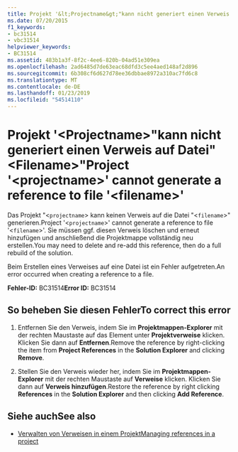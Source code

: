 ```yaml
---
title: Projekt '&lt;Projectname&gt;"kann nicht generiert einen Verweis auf Datei"&lt;Filename&gt;"
ms.date: 07/20/2015
f1_keywords:
- bc31514
- vbc31514
helpviewer_keywords:
- BC31514
ms.assetid: 483b1a3f-8f2c-4ee6-820b-04ad51e309ea
ms.openlocfilehash: 2ad6485d7de63eac68dfd3c5ee4aed148af2d896
ms.sourcegitcommit: 6b308cf6d627d78ee36dbbae8972a310ac7fd6c8
ms.translationtype: MT
ms.contentlocale: de-DE
ms.lasthandoff: 01/23/2019
ms.locfileid: "54514110"
---
```

# <a name="project-ltprojectnamegt-cannot-generate-a-reference-to-file-ltfilenamegt"></a><span data-ttu-id="7dda5-102">Projekt '&lt;Projectname&gt;"kann nicht generiert einen Verweis auf Datei"&lt;Filename&gt;"</span><span class="sxs-lookup"><span data-stu-id="7dda5-102">Project '&lt;projectname&gt;' cannot generate a reference to file '&lt;filename&gt;'</span></span>
<span data-ttu-id="7dda5-103">Das Projekt "<`projectname`> kann keinen Verweis auf die Datei "<`filename`>" generieren.</span><span class="sxs-lookup"><span data-stu-id="7dda5-103">Project '<`projectname`>' cannot generate a reference to file '<`filename`>'.</span></span> <span data-ttu-id="7dda5-104">Sie müssen ggf. diesen Verweis löschen und erneut hinzufügen und anschließend die Projektmappe vollständig neu erstellen.</span><span class="sxs-lookup"><span data-stu-id="7dda5-104">You may need to delete and re-add this reference, then do a full rebuild of the solution.</span></span>  
  
 <span data-ttu-id="7dda5-105">Beim Erstellen eines Verweises auf eine Datei ist ein Fehler aufgetreten.</span><span class="sxs-lookup"><span data-stu-id="7dda5-105">An error occurred when creating a reference to a file.</span></span>  
  
 <span data-ttu-id="7dda5-106">**Fehler-ID:** BC31514</span><span class="sxs-lookup"><span data-stu-id="7dda5-106">**Error ID:** BC31514</span></span>  
  
## <a name="to-correct-this-error"></a><span data-ttu-id="7dda5-107">So beheben Sie diesen Fehler</span><span class="sxs-lookup"><span data-stu-id="7dda5-107">To correct this error</span></span>  
  
1.  <span data-ttu-id="7dda5-108">Entfernen Sie den Verweis, indem Sie im **Projektmappen-Explorer** mit der rechten Maustaste auf das Element unter **Projektverweise** klicken. Klicken Sie dann auf **Entfernen**.</span><span class="sxs-lookup"><span data-stu-id="7dda5-108">Remove the reference by right-clicking the item from **Project References** in the **Solution Explorer** and clicking **Remove**.</span></span>  
  
2.  <span data-ttu-id="7dda5-109">Stellen Sie den Verweis wieder her, indem Sie im **Projektmappen-Explorer** mit der rechten Maustaste auf **Verweise** klicken. Klicken Sie dann auf **Verweis hinzufügen**.</span><span class="sxs-lookup"><span data-stu-id="7dda5-109">Restore the reference by right clicking **References** in the **Solution Explorer** and then clicking **Add Reference**.</span></span>  
  
## <a name="see-also"></a><span data-ttu-id="7dda5-110">Siehe auch</span><span class="sxs-lookup"><span data-stu-id="7dda5-110">See also</span></span>
- [<span data-ttu-id="7dda5-111">Verwalten von Verweisen in einem Projekt</span><span class="sxs-lookup"><span data-stu-id="7dda5-111">Managing references in a project</span></span>](/visualstudio/ide/managing-references-in-a-project)

